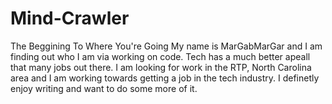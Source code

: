 # Mind-Crawler
The Beggining To Where You're Going
My name is MarGabMarGar and I am finding out who I am via working on code. Tech has a much better apeall that many jobs out there. I am looking for work in the RTP, North Carolina area and I am working towards getting a job in the tech industry. 
I definetly enjoy writing and want to do some more of it. 
